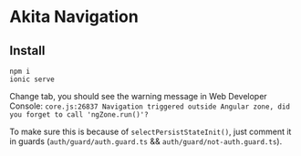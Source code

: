 # Akita Navigation

## Install

```
npm i
ionic serve
```

Change tab, you should see the warning message in Web Developer Console:
`core.js:26837 Navigation triggered outside Angular zone, did you forget to call 'ngZone.run()'?`

To make sure this is because of `selectPersistStateInit()`, just comment it in guards (`auth/guard/auth.guard.ts` && `auth/guard/not-auth.guard.ts`).
